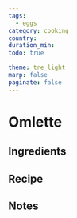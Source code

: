 ```yaml
---
tags:
  - eggs
category: cooking
country:
duration_min: 
todo: true

theme: tre_light
marp: false
paginate: false
---
```


# Omlette

## Ingredients

## Recipe

## Notes

